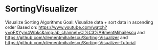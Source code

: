 # SortingVisualizer
Visualize Sorting Algorithms  Goal: Visualize data + sort data in ascending order   Based on: https://www.youtube.com/watch?v=pFXYym4Wbkc&amp;ab_channel=Cl%C3%A9mentMihailescu  and https://github.com/clementmihailescu/Sorting-Visualizer and https://github.com/clementmihailescu/Sorting-Visualizer-Tutorial

